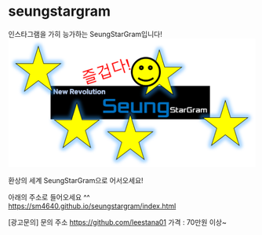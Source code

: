 # seungstargram
인스타그램을 가히 능가하는 SeungStarGram입니다!
![leesh](%EB%8C%80%ED%91%9C%EA%B7%B8%EB%A6%BC.png)

환상의 세계 SeungStarGram으로 어서오세요!

아래의 주소로 들어오세요 ^^
https://sm4640.github.io/seungstargram/index.html

[광고문의]
문의 주소 https://github.com/leestana01
가격 : 70만원 이상~